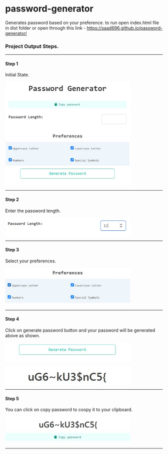 # password-generator
Generates password based on your preference.
to run open index.html file in dist folder 
or open through this link - https://saad696.github.io/password-generator/

<h3 align="left">Project Output Steps.</h3><hr>

<h4 align="left">Step 1</h4>
<p align="left">Initial State.</p>
<img align='center' src =https://github.com/saad696/password-generator/blob/master/images/step%201.JPG width = 400><hr>

<h4 align="left">Step 2</h4>
<p align="left">Enter the password length.</p>
<img align='center' src =https://github.com/saad696/password-generator/blob/master/images/step%202.JPG width = 400><hr>

<h4 align="left">Step 3</h4>
<p align="left">Select your preferences.</p>
<img align='center' src =https://github.com/saad696/password-generator/blob/master/images/step%203.JPG width = 400><hr>

<h4 align="left">Step 4</h4>
<p align="left">Click on generate password button and your password will be generated above as shown.</p>
<img align='center' src =https://github.com/saad696/password-generator/blob/master/images/step%205.JPG width = 400>

<img align='center' src =https://github.com/saad696/password-generator/blob/master/images/step%205.1.JPG width = 400><hr>

<h4 align="left">Step 5</h4>
<p align="left">You can click on copy password to coopy it to your clipboard.</p>
<img align='center' src =https://github.com/saad696/password-generator/blob/master/images/step%206.JPG width = 400><hr>
